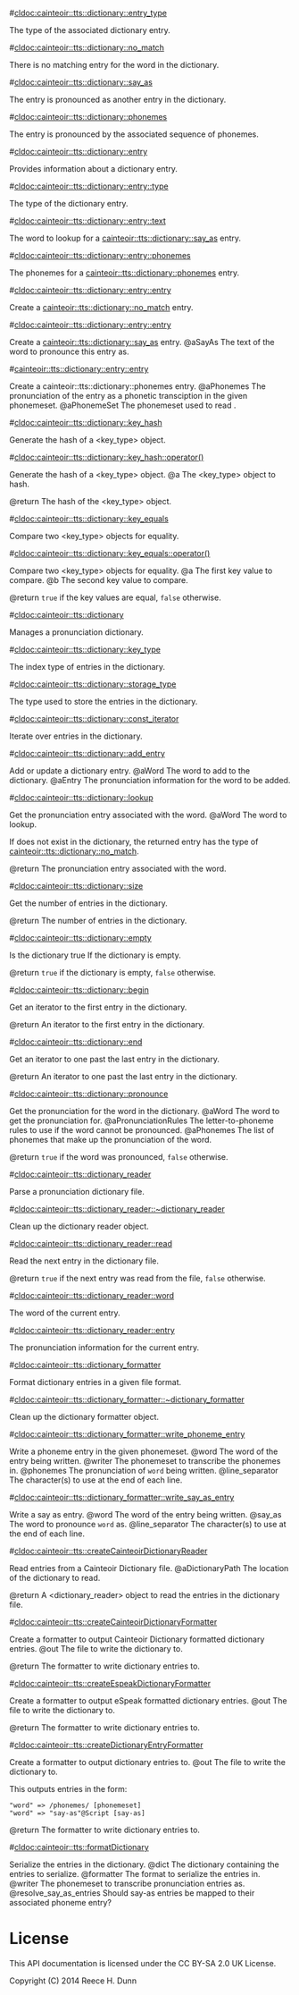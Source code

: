 #<cldoc:cainteoir::tts::dictionary::entry_type>

The type of the associated dictionary entry.

#<cldoc:cainteoir::tts::dictionary::no_match>

There is no matching entry for the word in the dictionary.

#<cldoc:cainteoir::tts::dictionary::say_as>

The entry is pronounced as another entry in the dictionary.

#<cldoc:cainteoir::tts::dictionary::phonemes>

The entry is pronounced by the associated sequence of phonemes.

#<cldoc:cainteoir::tts::dictionary::entry>

Provides information about a dictionary entry.

#<cldoc:cainteoir::tts::dictionary::entry::type>

The type of the dictionary entry.

#<cldoc:cainteoir::tts::dictionary::entry::text>

The word to lookup for a <cainteoir::tts::dictionary::say_as> entry.

#<cldoc:cainteoir::tts::dictionary::entry::phonemes>

The phonemes for a <cainteoir::tts::dictionary::phonemes> entry.

#<cldoc:cainteoir::tts::dictionary::entry::entry>

Create a <cainteoir::tts::dictionary::no_match> entry.

#<cldoc:cainteoir::tts::dictionary::entry::entry>

Create a <cainteoir::tts::dictionary::say_as> entry.
@aSayAs The text of the word to pronounce this entry as.

#<cainteoir::tts::dictionary::entry::entry>

Create a cainteoir::tts::dictionary::phonemes entry.
@aPhonemes   The pronunciation of the entry as a phonetic transciption in the given phonemeset.
@aPhonemeSet The phonemeset used to read <aPhonemes>.

#<cldoc:cainteoir::tts::dictionary::key_hash>

Generate the hash of a <key_type> object.

#<cldoc:cainteoir::tts::dictionary::key_hash::operator()>

Generate the hash of a <key_type> object.
@a The <key_type> object to hash.

@return The hash of the <key_type> object.

#<cldoc:cainteoir::tts::dictionary::key_equals>

Compare two <key_type> objects for equality.

#<cldoc:cainteoir::tts::dictionary::key_equals::operator()>

Compare two <key_type> objects for equality.
@a The first key value to compare.
@b The second key value to compare.

@return `true` if the key values are equal, `false` otherwise.

#<cldoc:cainteoir::tts::dictionary>

Manages a pronunciation dictionary.

#<cldoc:cainteoir::tts::dictionary::key_type>

The index type of entries in the dictionary.

#<cldoc:cainteoir::tts::dictionary::storage_type>

The type used to store the entries in the dictionary.

#<cldoc:cainteoir::tts::dictionary::const_iterator>

Iterate over entries in the dictionary.

#<cldoc:cainteoir::tts::dictionary::add_entry>

Add or update a dictionary entry.
@aWord  The word to add to the dictionary.
@aEntry The pronunciation information for the word to be added.

#<cldoc:cainteoir::tts::dictionary::lookup>

Get the pronunciation entry associated with the word.
@aWord The word to lookup.

If <aWord> does not exist in the dictionary, the returned entry has the type of
<cainteoir::tts::dictionary::no_match>.

@return The pronunciation entry associated with the word.

#<cldoc:cainteoir::tts::dictionary::size>

Get the number of entries in the dictionary.

@return The number of entries in the dictionary.

#<cldoc:cainteoir::tts::dictionary::empty>

Is the dictionary true  If the dictionary is empty.

@return `true` if the dictionary is empty, `false` otherwise.

#<cldoc:cainteoir::tts::dictionary::begin>

Get an iterator to the first entry in the dictionary.

@return An iterator to the first entry in the dictionary.

#<cldoc:cainteoir::tts::dictionary::end>

Get an iterator to one past the last entry in the dictionary.

@return An iterator to one past the last entry in the dictionary.

#<cldoc:cainteoir::tts::dictionary::pronounce>

Get the pronunciation for the word in the dictionary.
@aWord               The word to get the pronunciation for.
@aPronunciationRules The letter-to-phoneme rules to use if the word cannot be pronounced.
@aPhonemes           The list of phonemes that make up the pronunciation of the word.

@return `true` if the word was pronounced, `false` otherwise.

#<cldoc:cainteoir::tts::dictionary_reader>

Parse a pronunciation dictionary file.

#<cldoc:cainteoir::tts::dictionary_reader::~dictionary_reader>

Clean up the dictionary reader object.

#<cldoc:cainteoir::tts::dictionary_reader::read>

Read the next entry in the dictionary file.

@return `true` if the next entry was read from the file, `false` otherwise.

#<cldoc:cainteoir::tts::dictionary_reader::word>

The word of the current entry.

#<cldoc:cainteoir::tts::dictionary_reader::entry>

The pronunciation information for the current entry.

#<cldoc:cainteoir::tts::dictionary_formatter>

Format dictionary entries in a given file format.

#<cldoc:cainteoir::tts::dictionary_formatter::~dictionary_formatter>

Clean up the dictionary formatter object.

#<cldoc:cainteoir::tts::dictionary_formatter::write_phoneme_entry>

Write a phoneme entry in the given phonemeset.
@word           The word of the entry being written.
@writer         The phonemeset to transcribe the phonemes in.
@phonemes       The pronunciation of `word` being written.
@line_separator The character(s) to use at the end of each line.

#<cldoc:cainteoir::tts::dictionary_formatter::write_say_as_entry>

Write a say as entry.
@word           The word of the entry being written.
@say_as         The word to pronounce `word` as.
@line_separator The character(s) to use at the end of each line.

#<cldoc:cainteoir::tts::createCainteoirDictionaryReader>

Read entries from a Cainteoir Dictionary file.
@aDictionaryPath The location of the dictionary to read.

@return A <dictionary_reader> object to read the entries in the dictionary file.

#<cldoc:cainteoir::tts::createCainteoirDictionaryFormatter>

Create a formatter to output Cainteoir Dictionary formatted dictionary entries.
@out The file to write the dictionary to.

@return The formatter to write dictionary entries to.

#<cldoc:cainteoir::tts::createEspeakDictionaryFormatter>

Create a formatter to output eSpeak formatted dictionary entries.
@out The file to write the dictionary to.

@return The formatter to write dictionary entries to.

#<cldoc:cainteoir::tts::createDictionaryEntryFormatter>

Create a formatter to output dictionary entries to.
@out The file to write the dictionary to.

This outputs entries in the form:

	"word" => /phonemes/ [phonemeset]
	"word" => "say-as"@Script [say-as]

@return The formatter to write dictionary entries to.

#<cldoc:cainteoir::tts::formatDictionary>

Serialize the entries in the dictionary.
@dict                   The dictionary containing the entries to serialize.
@formatter              The format to serialize the entries in.
@writer                 The phonemeset to transcribe pronunciation entries as.
@resolve_say_as_entries Should say-as entries be mapped to their associated phoneme entry?

# License

This API documentation is licensed under the CC BY-SA 2.0 UK License.

Copyright (C) 2014 Reece H. Dunn

